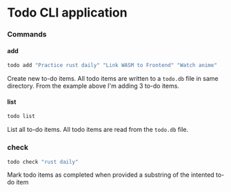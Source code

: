 # Todo CLI application

### Commands

#### add
```bash
todo add "Practice rust daily" "Link WASM to Frontend" "Watch anime"
```
Create new to-do items. All todo items are written to a `todo.db` file in same directory.
From the example above I'm adding 3 to-do items.

#### list
```bash
todo list
```
List all to-do items. All todo items are read from the `todo.db` file.

### check
```bash
todo check "rust daily"
```
Mark todo items as completed when provided a substring of the intented to-do item